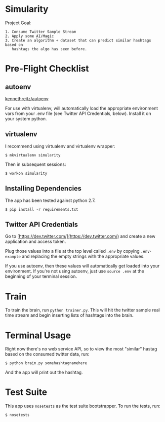 Simularity
======

Project Goal:

    1. Consume Twitter Sample Stream
    2. Apply some AI/Magic
    3. Create an algorithm + dataset that can predict similar hashtags based on 
       hashtags the algo has seen before.

Pre-Flight Checklist
======

autoenv
---

[kennethreitz/autoenv](https://github.com/kennethreitz/autoenv)

For use with virtualenv, will automatically load the appropriate environment
vars from your .env file (see Twitter API Credentials, below).  Install it
on your system python.

virtualenv
---

I recommend using virtualenv and virtualenv wrapper:

    $ mkvirtualenv simularity

Then in subsequent sessions:

    $ workon simularity


Installing Dependencies
---

The app has been tested against python 2.7.

    $ pip install -r requirements.txt



Twitter API Credentials
---

Go to [https://dev.twitter.com/](https://dev.twitter.com/) and create a
new application and access token.

Plug those values into a file at the top level called `.env` by copying
`.env-example` and replacing the empty strings with the appropriate values.

If you use autoenv, then these values will automatically get loaded into
your environment.  If you're not using autoenv, just use `source .env` at
the beginning of your terminal session.



Train
======

To train the brain, run `python trainer.py`.  This will hit the twitter sample
real time stream and begin inserting lists of hashtags into the brain.


Terminal Usage
======

Right now there's no web service API, so to view the most "similar" hastag
based on the consumed twitter data, run:

    $ python brain.py somehashtagnamehere

And the app will print out the hashtag.

Test Suite
======

This app uses `nosetests` as the test suite bootstrapper.  To run the tests, run:

    $ nosetests

